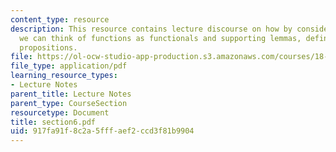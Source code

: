 ```yaml
---
content_type: resource
description: This resource contains lecture discourse on how by considering dual spaces,
  we can think of functions as functionals and supporting lemmas, definitions and
  propositions.
file: https://ol-ocw-studio-app-production.s3.amazonaws.com/courses/18-155-differential-analysis-fall-2004/917fa91f8c2a5fffaef2ccd3f81b9904_section6.pdf
file_type: application/pdf
learning_resource_types:
- Lecture Notes
parent_title: Lecture Notes
parent_type: CourseSection
resourcetype: Document
title: section6.pdf
uid: 917fa91f-8c2a-5fff-aef2-ccd3f81b9904
---
```

